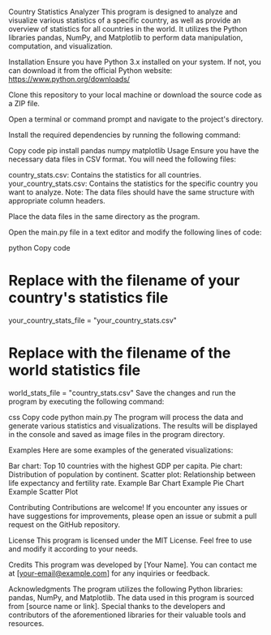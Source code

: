 Country Statistics Analyzer
This program is designed to analyze and visualize various statistics of a specific country, as well as provide an overview of statistics for all countries in the world. It utilizes the Python libraries pandas, NumPy, and Matplotlib to perform data manipulation, computation, and visualization.

Installation
Ensure you have Python 3.x installed on your system. If not, you can download it from the official Python website: https://www.python.org/downloads/

Clone this repository to your local machine or download the source code as a ZIP file.

Open a terminal or command prompt and navigate to the project's directory.

Install the required dependencies by running the following command:

Copy code
pip install pandas numpy matplotlib
Usage
Ensure you have the necessary data files in CSV format. You will need the following files:

country_stats.csv: Contains the statistics for all countries.
your_country_stats.csv: Contains the statistics for the specific country you want to analyze.
Note: The data files should have the same structure with appropriate column headers.

Place the data files in the same directory as the program.

Open the main.py file in a text editor and modify the following lines of code:

python
Copy code
# Replace with the filename of your country's statistics file
your_country_stats_file = "your_country_stats.csv"

# Replace with the filename of the world statistics file
world_stats_file = "country_stats.csv"
Save the changes and run the program by executing the following command:

css
Copy code
python main.py
The program will process the data and generate various statistics and visualizations. The results will be displayed in the console and saved as image files in the program directory.

Examples
Here are some examples of the generated visualizations:

Bar chart: Top 10 countries with the highest GDP per capita.
Pie chart: Distribution of population by continent.
Scatter plot: Relationship between life expectancy and fertility rate.
Example Bar Chart
Example Pie Chart
Example Scatter Plot

Contributing
Contributions are welcome! If you encounter any issues or have suggestions for improvements, please open an issue or submit a pull request on the GitHub repository.

License
This program is licensed under the MIT License. Feel free to use and modify it according to your needs.

Credits
This program was developed by [Your Name]. You can contact me at [your-email@example.com] for any inquiries or feedback.

Acknowledgments
The program utilizes the following Python libraries: pandas, NumPy, and Matplotlib.
The data used in this program is sourced from [source name or link].
Special thanks to the developers and contributors of the aforementioned libraries for their valuable tools and resources.
